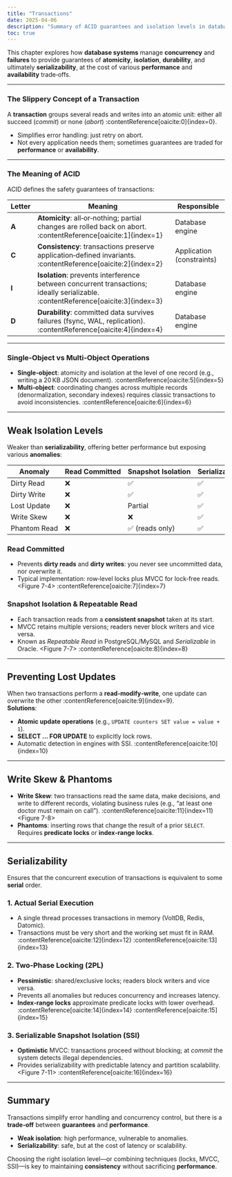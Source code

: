```yaml
---
title: "Transactions"
date: 2025-04-06
description: "Summary of ACID guarantees and isolation levels in database systems."
toc: true
---
```


This chapter explores how **database systems** manage **concurrency** and **failures** to provide guarantees of **atomicity**, **isolation**, **durability**, and ultimately **serializability**, at the cost of various **performance** and **availability** trade‑offs.

---

### The Slippery Concept of a Transaction

A **transaction** groups several reads and writes into an atomic unit: either all succeed (_commit_) or none (_abort_) :contentReference[oaicite:0]{index=0}.

- Simplifies error handling: just retry on abort.
- Not every application needs them; sometimes guarantees are traded for **performance** or **availability**.

---

### The Meaning of ACID

ACID defines the safety guarantees of transactions:

| Letter | Meaning                                                                                                                           | Responsible               |
| ------ | --------------------------------------------------------------------------------------------------------------------------------- | ------------------------- |
| **A**  | **Atomicity**: all‑or‑nothing; partial changes are rolled back on abort. :contentReference[oaicite:1]{index=1}                    | Database engine           |
| **C**  | **Consistency**: transactions preserve application‑defined invariants. :contentReference[oaicite:2]{index=2}                      | Application (constraints) |
| **I**  | **Isolation**: prevents interference between concurrent transactions; ideally serializable. :contentReference[oaicite:3]{index=3} | Database engine           |
| **D**  | **Durability**: committed data survives failures (fsync, WAL, replication). :contentReference[oaicite:4]{index=4}                 | Database engine           |

---

### Single‑Object vs Multi‑Object Operations

- **Single‑object**: atomicity and isolation at the level of one record (e.g., writing a 20 KB JSON document). :contentReference[oaicite:5]{index=5}
- **Multi‑object**: coordinating changes across multiple records (denormalization, secondary indexes) requires classic transactions to avoid inconsistencies. :contentReference[oaicite:6]{index=6}

---

## Weak Isolation Levels

Weaker than **serializability**, offering better performance but exposing various **anomalies**:

| Anomaly      | Read Committed | Snapshot Isolation | Serializable |
| ------------ | -------------- | ------------------ | ------------ |
| Dirty Read   | ❌             | ✅                 | ✅           |
| Dirty Write  | ❌             | ✅                 | ✅           |
| Lost Update  | ❌             | Partial            | ✅           |
| Write Skew   | ❌             | ❌                 | ✅           |
| Phantom Read | ❌             | ✅ (reads only)    | ✅           |

### Read Committed

- Prevents **dirty reads** and **dirty writes**: you never see uncommitted data, nor overwrite it.
- Typical implementation: row‑level locks plus MVCC for lock‑free reads.
<Figure 7-4> :contentReference[oaicite:7]{index=7}

### Snapshot Isolation & Repeatable Read

- Each transaction reads from a **consistent snapshot** taken at its start.
- MVCC retains multiple versions; readers never block writers and vice versa.
- Known as _Repeatable Read_ in PostgreSQL/MySQL and _Serializable_ in Oracle.
<Figure 7-7> :contentReference[oaicite:8]{index=8}

---

## Preventing Lost Updates

When two transactions perform a **read‑modify‑write**, one update can overwrite the other :contentReference[oaicite:9]{index=9}.  
**Solutions**:

- **Atomic update operations** (e.g., `UPDATE counters SET value = value + 1`).
- **SELECT … FOR UPDATE** to explicitly lock rows.
- Automatic detection in engines with SSI. :contentReference[oaicite:10]{index=10}

---

## Write Skew & Phantoms

- **Write Skew**: two transactions read the same data, make decisions, and write to different records, violating business rules (e.g., “at least one doctor must remain on call”). :contentReference[oaicite:11]{index=11}
  <Figure 7-8>
- **Phantoms**: inserting rows that change the result of a prior `SELECT`. Requires **predicate locks** or **index‑range locks**.

---

## Serializability

Ensures that the concurrent execution of transactions is equivalent to some **serial** order.

### 1. Actual Serial Execution

- A single thread processes transactions in memory (VoltDB, Redis, Datomic).
- Transactions must be very short and the working set must fit in RAM. :contentReference[oaicite:12]{index=12} :contentReference[oaicite:13]{index=13}

### 2. Two‑Phase Locking (2PL)

- **Pessimistic**: shared/exclusive locks; readers block writers and vice versa.
- Prevents all anomalies but reduces concurrency and increases latency.
- **Index‑range locks** approximate predicate locks with lower overhead. :contentReference[oaicite:14]{index=14} :contentReference[oaicite:15]{index=15}

### 3. Serializable Snapshot Isolation (SSI)

- **Optimistic** MVCC: transactions proceed without blocking; at _commit_ the system detects illegal dependencies.
- Provides serializability with predictable latency and partition scalability.
<Figure 7-11> :contentReference[oaicite:16]{index=16}

---

## Summary

Transactions simplify error handling and concurrency control, but there is a **trade‑off** between **guarantees** and **performance**.

- **Weak isolation**: high performance, vulnerable to anomalies.
- **Serializability**: safe, but at the cost of latency or scalability.

Choosing the right isolation level—or combining techniques (locks, MVCC, SSI)—is key to maintaining **consistency** without sacrificing **performance**.
